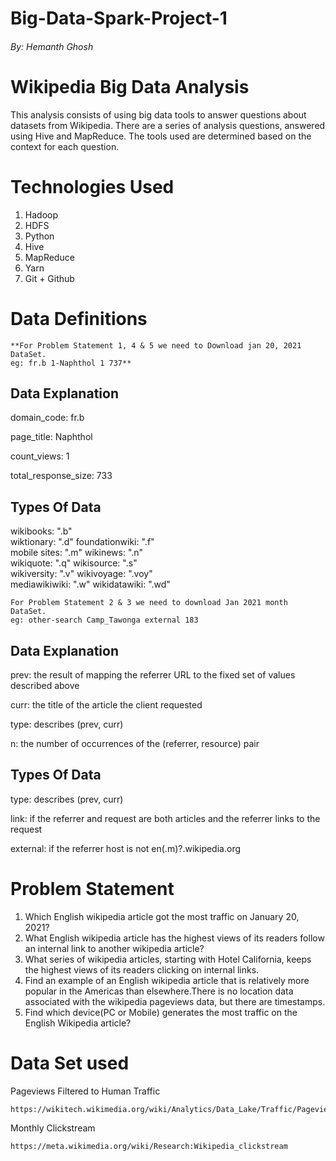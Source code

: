# Big-Data-Spark-Project-1 
###### By: Hemanth Ghosh

# Wikipedia Big Data Analysis

This analysis consists of using big data tools to answer questions about datasets from Wikipedia. There are a series of analysis questions, answered using Hive and MapReduce. The tools used are determined based on the context for each question.

# Technologies Used

1.  Hadoop
2.  HDFS
3.  Python
4.  Hive
5.  MapReduce
6.  Yarn
7.  Git + Github

# Data Definitions

    **For Problem Statement 1, 4 & 5 we need to Download jan 20, 2021 DataSet.
    eg: fr.b 1-Naphthol 1 737**

## Data Explanation

domain_code: fr.b

page_title: Naphthol

count_views: 1

total_response_size: 733

## Types Of Data

wikibooks: ".b"         
wiktionary: ".d"
foundationwiki: ".f"        
mobile sites: ".m"
wikinews: ".n"          
wikiquote: ".q"
wikisource: ".s"        
wikiversity: ".v"
wikivoyage: ".voy"      
mediawikiwiki: ".w"
wikidatawiki: ".wd"

    For Problem Statement 2 & 3 we need to download Jan 2021 month DataSet.
    eg: other-search Camp_Tawonga external 183

## Data Explanation

prev: the result of mapping the referrer URL to the fixed set of values described above

curr: the title of the article the client requested

type: describes (prev, curr)

n: the number of occurrences of the (referrer, resource) pair

## Types Of Data

type: describes (prev, curr)

link: if the referrer and request are both articles and the referrer links to the request

external: if the referrer host is not en(.m)?.wikipedia.org
    


# Problem Statement

1. Which English wikipedia article got the most traffic on January 20, 2021? 
2. What English wikipedia article has the highest views of its readers follow an internal link to another wikipedia article?
3. What series of wikipedia articles, starting with Hotel California, keeps the highest views of its readers clicking on internal links.
4. Find an example of an English wikipedia article that is relatively more popular in the Americas than elsewhere.There is no location data associated with the wikipedia pageviews    data, but there are timestamps. 
5. Find which device(PC or Mobile) generates the most traffic on the English Wikipedia article?

# Data Set used

Pageviews Filtered to Human Traffic

    https://wikitech.wikimedia.org/wiki/Analytics/Data_Lake/Traffic/Pageviews
    
Monthly Clickstream

    https://meta.wikimedia.org/wiki/Research:Wikipedia_clickstream
